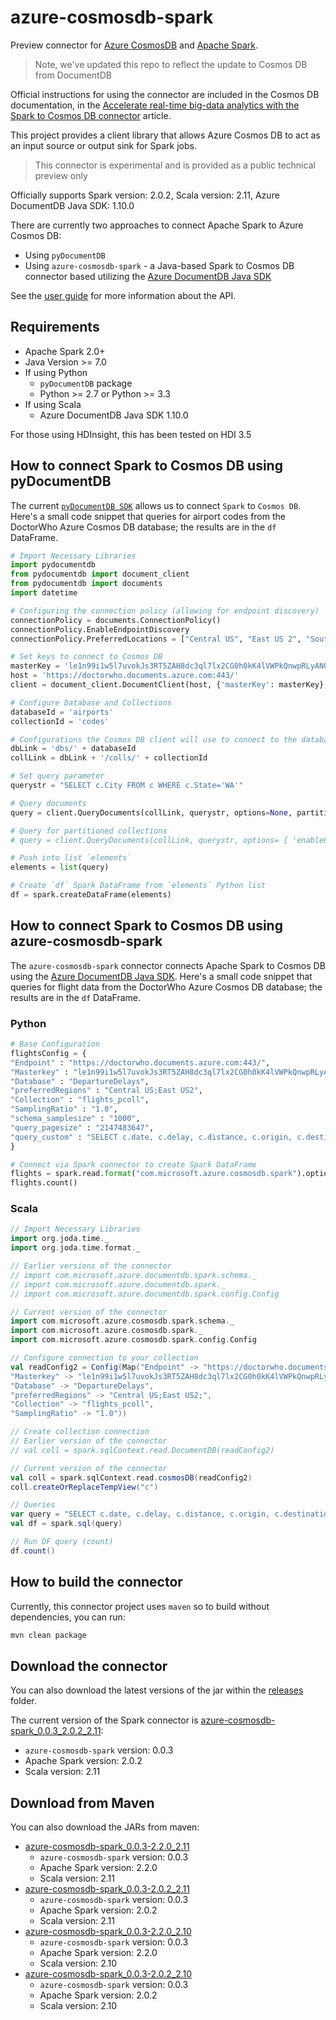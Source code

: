 # azure-cosmosdb-spark
Preview connector for [Azure CosmosDB](http://cosmosdb.com) and [Apache Spark](http://spark.apache.org). 

> Note, we've updated this repo to reflect the update to Cosmos DB from DocumentDB
> 

Official instructions for using the connector are included in the Cosmos DB documentation, in the [Accelerate real-time big-data analytics with the Spark to Cosmos DB connector](https://docs.microsoft.com/azure/documentdb/documentdb-spark-connector) article.

This project provides a client library that allows Azure Cosmos DB to act as an input source or output sink for Spark jobs.

> This connector is experimental and is provided as a public technical preview only

Officially supports Spark version: 2.0.2, Scala version: 2.11, Azure DocumentDB Java SDK: 1.10.0

There are currently two approaches to connect Apache Spark to Azure Cosmos DB:

* Using `pyDocumentDB`
* Using `azure-cosmosdb-spark` - a Java-based Spark to Cosmos DB connector based utilizing the [Azure DocumentDB Java SDK](https://github.com/Azure/azure-documentdb-java)


See the [user guide](https://github.com/Azure/azure-documentdb-spark/wiki/Azure-DocumentDB-Spark-Connector-User-Guide) for more information about the API.

## Requirements

* Apache Spark 2.0+
* Java Version >= 7.0
* If using Python
  * `pyDocumentDB` package
  * Python >= 2.7 or Python >= 3.3
* If using Scala
  * Azure DocumentDB Java SDK 1.10.0

For those using HDInsight, this has been tested on HDI 3.5


## How to connect Spark to Cosmos DB using pyDocumentDB

The current [`pyDocumentDB SDK`](https://github.com/Azure/azure-documentdb-python) allows us to connect `Spark` to `Cosmos DB`. Here's a small code snippet that queries for airport codes from the DoctorWho Azure Cosmos DB database; the results are in the `df` DataFrame.

```python
# Import Necessary Libraries
import pydocumentdb
from pydocumentdb import document_client
from pydocumentdb import documents
import datetime

# Configuring the connection policy (allowing for endpoint discovery)
connectionPolicy = documents.ConnectionPolicy()
connectionPolicy.EnableEndpointDiscovery 
connectionPolicy.PreferredLocations = ["Central US", "East US 2", "Southeast Asia", "Western Europe","Canada Central"]

# Set keys to connect to Cosmos DB 
masterKey = 'le1n99i1w5l7uvokJs3RT5ZAH8dc3ql7lx2CG0h0kK4lVWPkQnwpRLyAN0nwS1z4Cyd1lJgvGUfMWR3v8vkXKA==' 
host = 'https://doctorwho.documents.azure.com:443/'
client = document_client.DocumentClient(host, {'masterKey': masterKey}, connectionPolicy)

# Configure Database and Collections
databaseId = 'airports'
collectionId = 'codes'

# Configurations the Cosmos DB client will use to connect to the database and collection
dbLink = 'dbs/' + databaseId
collLink = dbLink + '/colls/' + collectionId

# Set query parameter
querystr = "SELECT c.City FROM c WHERE c.State='WA'"

# Query documents
query = client.QueryDocuments(collLink, querystr, options=None, partition_key=None)

# Query for partitioned collections
# query = client.QueryDocuments(collLink, querystr, options= { 'enableCrossPartitionQuery': True }, partition_key=None)

# Push into list `elements`
elements = list(query)

# Create `df` Spark DataFrame from `elements` Python list
df = spark.createDataFrame(elements)
```

## How to connect Spark to Cosmos DB using azure-cosmosdb-spark

The `azure-cosmosdb-spark` connector connects Apache Spark to Cosmos DB using the [Azure DocumentDB Java SDK](https://github.com/Azure/azure-documentdb-java).  Here's a small code snippet that queries for flight data from the DoctorWho Azure Cosmos DB database; the results are in the `df` DataFrame.

### Python
```python
# Base Configuration
flightsConfig = {
"Endpoint" : "https://doctorwho.documents.azure.com:443/",
"Masterkey" : "le1n99i1w5l7uvokJs3RT5ZAH8dc3ql7lx2CG0h0kK4lVWPkQnwpRLyAN0nwS1z4Cyd1lJgvGUfMWR3v8vkXKA==",
"Database" : "DepartureDelays",
"preferredRegions" : "Central US;East US2",
"Collection" : "flights_pcoll", 
"SamplingRatio" : "1.0",
"schema_samplesize" : "1000",
"query_pagesize" : "2147483647",
"query_custom" : "SELECT c.date, c.delay, c.distance, c.origin, c.destination FROM c"
}

# Connect via Spark connector to create Spark DataFrame
flights = spark.read.format("com.microsoft.azure.cosmosdb.spark").options(**flightsConfig).load()
flights.count()
```


### Scala
```scala
// Import Necessary Libraries
import org.joda.time._
import org.joda.time.format._

// Earlier versions of the connector
// import com.microsoft.azure.documentdb.spark.schema._
// import com.microsoft.azure.documentdb.spark._
// import com.microsoft.azure.documentdb.spark.config.Config

// Current version of the connector
import com.microsoft.azure.cosmosdb.spark.schema._
import com.microsoft.azure.cosmosdb.spark._
import com.microsoft.azure.cosmosdb.spark.config.Config

// Configure connection to your collection
val readConfig2 = Config(Map("Endpoint" -> "https://doctorwho.documents.azure.com:443/",
"Masterkey" -> "le1n99i1w5l7uvokJs3RT5ZAH8dc3ql7lx2CG0h0kK4lVWPkQnwpRLyAN0nwS1z4Cyd1lJgvGUfMWR3v8vkXKA==",
"Database" -> "DepartureDelays",
"preferredRegions" -> "Central US;East US2;",
"Collection" -> "flights_pcoll", 
"SamplingRatio" -> "1.0"))

// Create collection connection 
// Earlier version of the connector
// val coll = spark.sqlContext.read.DocumentDB(readConfig2)

// Current version of the connector
val coll = spark.sqlContext.read.cosmosDB(readConfig2)
coll.createOrReplaceTempView("c")

// Queries
var query = "SELECT c.date, c.delay, c.distance, c.origin, c.destination FROM c WHERE c.origin = 'SEA'"
val df = spark.sql(query)

// Run DF query (count)
df.count()
```


## How to build the connector
Currently, this connector project uses `maven` so to build without dependencies, you can run:

```sh
mvn clean package
```

## Download the connector
You can also download the latest versions of the jar within the [releases](https://github.com/Azure/azure-cosmosdb-spark/tree/master/releases) folder.

The current version of the Spark connector is [azure-cosmosdb-spark_0.0.3_2.0.2_2.11](https://github.com/Azure/azure-cosmosdb-spark/tree/master/releases/azure-cosmosdb-spark-0.0.3_2.0.2_2.11):
* `azure-cosmosdb-spark` version: 0.0.3
* Apache Spark version: 2.0.2
* Scala version: 2.11

## Download from Maven
You can also download the JARs from maven:
* [azure-cosmosdb-spark_0.0.3-2.2.0_2.11](https://repo1.maven.org/maven2/com/microsoft/azure/azure-cosmosdb-spark_2.2.0_2.11/0.0.3/)
  * `azure-cosmosdb-spark` version: 0.0.3
  * Apache Spark version: 2.2.0
  * Scala version: 2.11
* [azure-cosmosdb-spark_0.0.3-2.0.2_2.11](https://repo1.maven.org/maven2/com/microsoft/azure/azure-cosmosdb-spark_2.0.2_2.11/0.0.3/)
  * `azure-cosmosdb-spark` version: 0.0.3
  * Apache Spark version: 2.0.2
  * Scala version: 2.11
* [azure-cosmosdb-spark_0.0.3-2.2.0_2.10](https://repo1.maven.org/maven2/com/microsoft/azure/azure-cosmosdb-spark_2.2.0_2.10/0.0.3/)
  * `azure-cosmosdb-spark` version: 0.0.3
  * Apache Spark version: 2.2.0
  * Scala version: 2.10
* [azure-cosmosdb-spark_0.0.3-2.0.2_2.10](https://repo1.maven.org/maven2/com/microsoft/azure/azure-cosmosdb-spark_2.0.2_2.10/0.0.3/)
  * `azure-cosmosdb-spark` version: 0.0.3
  * Apache Spark version: 2.0.2
  * Scala version: 2.10




